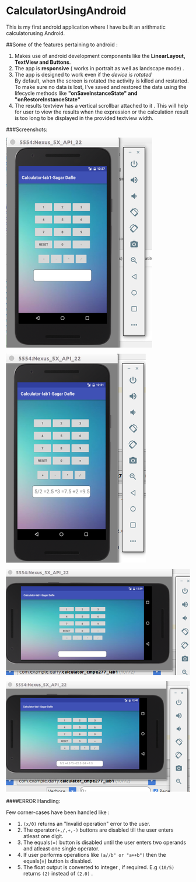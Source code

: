 # CalculatorUsingAndroid
This is my first android application where I have built an arithmatic calculatorusing Android.

##Some of the features pertaining to android : 
1. Makes use of android development components like the **LinearLayout, TextView and Buttons**.
2. The app is **responsive** ( works in portrait as well as landscape mode) .
3. The app is designed to work even if the *device is rotated*  
By default, when the screen is rotated the activity is killed and restarted. 
To make sure no data is lost, I've saved and restored the data using the lifecycle methods like **"onSaveInstanceState" and "onRestoreInstanceState"**
4. The results textview has a vertical scrollbar attached to it . This will help for user to view the results when the expression or the calculation result is too long to be displayed in the provided textview width. 

###Screenshots:

![alt text](https://github.com/sagardafle/CalculatorUsingAndroid/blob/master/Screenshots/Screenshot%20from%202016-06-20%2001-28-35.png "The homescreen of calculator in portrait mode") 

![alt text](https://github.com/sagardafle/CalculatorUsingAndroid/blob/master/Screenshots/Screenshot%20from%202016-06-20%2001-31-59.png "Performed some basic calculation in the app. The app is capable to perform the chain operations. A division,multiplicaiton and addition has been performed in this case") 

![alt text](https://github.com/sagardafle/CalculatorUsingAndroid/blob/master/Screenshots/Screenshot%20from%202016-06-20%2001-40-36.png "The homescreen of calculator in landscape mode") 

![alt text](https://github.com/sagardafle/CalculatorUsingAndroid/blob/master/Screenshots/Screenshot%20from%202016-06-20%2001-41-23.png "The buttons and the entire layout are resized to make sure that the entire app behaves as expected. Capable to restore the data on screen orientation.") 

####ERROR Handling:

Few corner-cases have been handled like :
* 1. `(x/0)` returns an "Invalid operation" error to the user.
* 2. The operator`(+,/,+,-)` buttons are disabled till the user enters atleast one digit.
* 3. The equals`(=)` button is disabled until the user enters two operands and atleast one single operator.
* 4. If user performs operations like `(a//b" or "a++b")` then the equals(=) button is disabled. 
* 5. The float output is converted to integer , if required. E.g `(10/5)` returns `(2)` instead of `(2.0)` .


